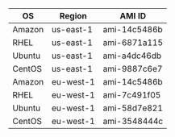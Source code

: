 OS     |Region     | AMI ID
-------|-----------|-------
Amazon | us-east-1 | ami-14c5486b
RHEL   | us-east-1 | ami-6871a115
Ubuntu | us-east-1 | ami-a4dc46db
CentOS | us-east-1 | ami-9887c6e7
Amazon | eu-west-1 | ami-14c5486b
RHEL   | eu-west-1 | ami-7c491f05
Ubuntu | eu-west-1 | ami-58d7e821
CentOS | eu-west-1 | ami-3548444c
